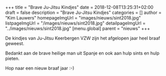 +++
title = "Brave Ju-Jitsu Kindjes"
date = 2018-12-08T13:25:31+02:00
draft = false
description = "Brave Ju-Jitsu Kindjes"
categories = []
author = "Kim Lauwers"
homepageImgUrl = "images/nieuws/sint2018.jpg"
listpageImgUrl = "/images/nieuws/sint2018.jpg"
detailpageImgUrl = "../images/nieuws/sint2018.jpg"
[menu.global]
    parent = "nieuws"
+++

De kindjes van Ju-Jitsu Keerbergen VZW zijn het afgelopen jaar heel braaf geweest.

Bedankt aan de brave heilige man uit Spanje en ook aan hulp sints en hulp pieten.

Hop naar een nieuw braaf jaar :-)